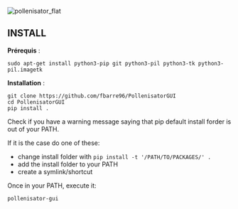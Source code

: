 ![pollenisator_flat](https://github.com/AlgoSecure/Pollenisator/wiki/uploads/1e17b6e558bec07767eb12506ed6b2bf/pollenisator_flat.png)

 

## INSTALL ##
**Prérequis** : 
```
sudo apt-get install python3-pip git python3-pil python3-tk python3-pil.imagetk
```

**Installation** :

```
git clone https://github.com/fbarre96/PollenisatorGUI
cd PollenisatorGUI
pip install .
```

Check if you have a warning message saying that pip default install forder is out of your PATH.

If it is the case do one of these:

*  change install folder with `pip install -t '/PATH/TO/PACKAGES/' .`
*  add the install folder to your PATH
*  create a symlink/shortcut 

Once in your PATH, execute it:

```
pollenisator-gui
```

